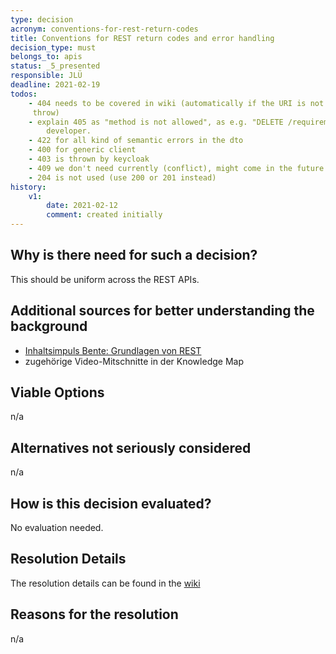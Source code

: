 ```yaml
---
type: decision
acronym: conventions-for-rest-return-codes
title: Conventions for REST return codes and error handling
decision_type: must
belongs_to: apis
status: _5_presented
responsible: JLÜ
deadline: 2021-02-19
todos: 
    - 404 needs to be covered in wiki (automatically if the URI is not there, if entity not there, then we need to
     throw)
    - explain 405 as "method is not allowed", as e.g. "DELETE /requirements". Needs not to be implemented by the
        developer.  
    - 422 for all kind of semantic errors in the dto
    - 400 for generic client 
    - 403 is thrown by keycloak
    - 409 we don't need currently (conflict), might come in the future
    - 204 is not used (use 200 or 201 instead)
history:
    v1:
        date: 2021-02-12
        comment: created initially
---
```


## Why is there need for such a decision?

This should be uniform across the REST APIs.

## Additional sources for better understanding the background

* [Inhaltsimpuls Bente: Grundlagen von REST](https://ilias.th-koeln.de/goto.php?target=file_1807406_download&client_id=ILIAS_FH_Koeln)
* zugehörige Video-Mitschnitte in der Knowledge Map

## Viable Options

n/a

## Alternatives not seriously considered

n/a

## How is this decision evaluated?

No evaluation needed.

 
## Resolution Details

The resolution details can be found in the [wiki](https://github.com/EVATool/evatool-backend/wiki/httpreturncodes)

## Reasons for the resolution

n/a
